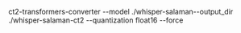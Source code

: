 ct2-transformers-converter --model ./whisper-salaman--output_dir ./whisper-salaman-ct2 --quantization float16 --force
